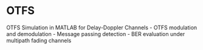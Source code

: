 # OTFS
OTFS Simulation in MATLAB for Delay-Doppler Channels - OTFS modulation and demodulation - Message passing detection - BER evaluation under multipath fading channels
